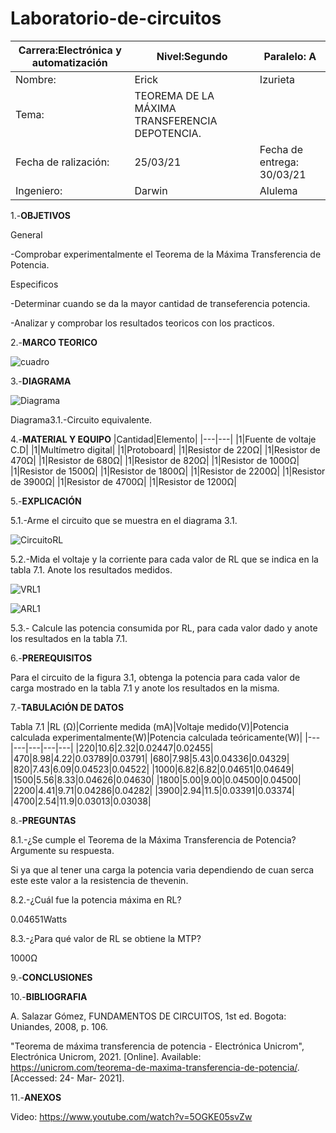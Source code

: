 # Laboratorio-de-circuitos
|Carrera:Electrónica y automatización|Nivel:Segundo|Paralelo: A|
|---|---|---|
|Nombre:|Erick| Izurieta|
|Tema:|TEOREMA DE LA MÁXIMA TRANSFERENCIA DEPOTENCIA.||
|Fecha de ralización:| 25/03/21|Fecha de entrega: 30/03/21|
|Ingeniero:| Darwin|Alulema |

1.-**OBJETIVOS**

General

-Comprobar experimentalmente el Teorema de la Máxima Transferencia de Potencia.

Especificos

-Determinar cuando se da la mayor cantidad de transeferencia potencia.

-Analizar y comprobar los resultados teoricos con los practicos.

2.-**MARCO TEORICO**

![cuadro](https://user-images.githubusercontent.com/75336529/112911386-eda0fe80-90ba-11eb-8c91-41be862eb28b.png)

3.-**DIAGRAMA**

![Diagrama](https://user-images.githubusercontent.com/75336529/112725269-5767af80-8ee5-11eb-8e2e-b9854380dc59.png)

Diagrama3.1.-Circuito equivalente.

4.-**MATERIAL Y EQUIPO**
|Cantidad|Elemento|
|---|---|
|1|Fuente de voltaje C.D|
|1|Multímetro digital|
|1|Protoboard|
|1|Resistor de 220Ω|
|1|Resistor de 470Ω|
|1|Resistor de 680Ω|
|1|Resistor de 820Ω|
|1|Resistor de 1000Ω|
|1|Resistor de 1500Ω|
|1|Resistor de 1800Ω|
|1|Resistor de 2200Ω|
|1|Resistor de 3900Ω|
|1|Resistor de 4700Ω|
|1|Resistor de 1200Ω|

5.-**EXPLICACIÓN**

5.1.-Arme el circuito que se muestra en el diagrama 3.1.

![CircuitoRL](https://user-images.githubusercontent.com/75336529/112727036-774fa100-8eee-11eb-861d-0b2217f50f16.png)

5.2.-Mida el voltaje y la corriente para cada valor de RL que se indica en la tabla 7.1. Anote los resultados medidos.

![VRL1](https://user-images.githubusercontent.com/75336529/112727042-7dde1880-8eee-11eb-8149-70fc7206ed55.png)

![ARL1](https://user-images.githubusercontent.com/75336529/112727054-88001700-8eee-11eb-985b-49af2d980cd7.png)

5.3.- Calcule las potencia consumida por RL, para cada valor dado y anote los resultados en la tabla 7.1.

6.-**PREREQUISITOS**

Para el circuito de la figura 3.1, obtenga la potencia para cada valor de carga mostrado en la tabla 7.1 y anote los resultados en la misma.

7.-**TABULACIÓN DE DATOS**

Tabla 7.1
|RL (Ω)|Corriente medida (mA)|Voltaje medido(V)|Potencia calculada experimentalmente(W)|Potencia calculada teóricamente(W)|
|---|---|---|---|---|
|220|10.6|2.32|0.02447|0.02455|
|470|8.98|4.22|0.03789|0.03791|
|680|7.98|5.43|0.04336|0.04329|
|820|7.43|6.09|0.04523|0.04522|
|1000|6.82|6.82|0.04651|0.04649|
|1500|5.56|8.33|0.04626|0.04630|
|1800|5.00|9.00|0.04500|0.04500|
|2200|4.41|9.71|0.04286|0.04282|
|3900|2.94|11.5|0.03391|0.03374|
|4700|2.54|11.9|0.03013|0.03038|

8.-**PREGUNTAS**

8.1.-¿Se cumple el Teorema de la Máxima Transferencia de Potencia? Argumente su respuesta.

Si ya que al tener una carga la potencia varia dependiendo de cuan serca este este valor a la resistencia de thevenin.

8.2.-¿Cuál fue la potencia máxima en RL? 

0.04651Watts

8.3.-¿Para qué valor de RL se obtiene la MTP?  

1000Ω

9.-**CONCLUSIONES**

10.-**BIBLIOGRAFIA**

A. Salazar Gómez, FUNDAMENTOS DE CIRCUITOS, 1st ed. Bogota: Uniandes, 2008, p. 106.

"Teorema de máxima transferencia de potencia - Electrónica Unicrom", Electrónica Unicrom, 2021. [Online]. Available: https://unicrom.com/teorema-de-maxima-transferencia-de-potencia/. [Accessed: 24- Mar- 2021].

11.-**ANEXOS**

Video: https://www.youtube.com/watch?v=5OGKE05svZw
